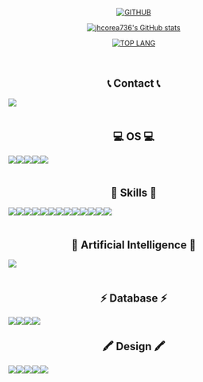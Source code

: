 <div align="center">
     
[![GITHUB](https://hits.seeyoufarm.com/api/count/incr/badge.svg?url=https%3A%2F%2Fgithub.com%2Fjhcorea736&count_bg=%23F29494&title_bg=%232F2E2E&icon=github.svg&icon_color=%23FFFFFF&title=GITHUB&edge_flat=false)](https://github.com/jhcorea736)
     
[![jhcorea736's GitHub stats](https://github-readme-stats.vercel.app/api?username=jhcorea736&theme=nord&hide_border=true&count_private=true)](https://github.com/jhcorea736/github-readme-stats)
     
[![TOP LANG](https://github-readme-stats.vercel.app/api/top-langs/?username=jhcorea736&layout=compact&theme=tokyonight)](https://github.com/jhcorea736/github-readme-stats)
      
<br>
     
## 📞 Contact 📞
<div style="display:flex; flex-direction:row;">
    <a href="mailto:jhcorea736@gmail.com">
        <img src="https://img.shields.io/badge/Gmail-D14836?style=for-the-badge&logo=gmail&logoColor=white&style=flat"> 
    </a>
</div>

<br>
     
## 💻 OS 💻
<div style="display:flex; flex-direction:row;">
    <img src="https://img.shields.io/badge/Android-3DDC84?style=for-the-badge&logo=android&logoColor=white&style=flat">
    <img src="https://img.shields.io/badge/Linux-FCC624?style=for-the-badge&logo=linux&logoColor=black&style=flat">
    <img src="https://img.shields.io/badge/Cent%20OS-262577?style=for-the-badge&logo=CentOS&logoColor=white&style=flat">
    <img src="https://img.shields.io/badge/Kali_Linux-557C94?style=for-the-badge&logo=kali-linux&logoColor=white&style=flat">
    <img src="https://img.shields.io/badge/Ubuntu-E95420?style=for-the-badge&logo=ubuntu&logoColor=white&style=flat">
</div>

<br>

## 🚀 Skills 🚀

<div style="display:flex; flex-direction:row;">
    <img src="https://img.shields.io/badge/C-00599C?style=for-the-badge&logo=c&logoColor=white&style=flat">
    <img src="https://img.shields.io/badge/C%23-239120?style=for-the-badge&logo=c-sharp&logoColor=white&style=flat">
    <img src="https://img.shields.io/badge/Unity-100000?style=for-the-badge&logo=unity&logoColor=white&style=flat">
    <img src="https://img.shields.io/badge/Java-ED8B00?style=for-the-badge&logo=openjdk&logoColor=white&style=flat">
    <img src="https://img.shields.io/badge/Python-3776AB?style=for-the-badge&logo=python&logoColor=white&style=flat">
    <img src="https://img.shields.io/badge/Flask-000000?style=for-the-badge&logo=flask&logoColor=white&style=flat">
    <img src="https://img.shields.io/badge/HTML5-E34F26?style=for-the-badge&logo=html5&logoColor=white&style=flat">
    <img src="https://img.shields.io/badge/CSS3-1572B6?style=for-the-badge&logo=css3&logoColor=white&style=flat">
    <img src="https://img.shields.io/badge/JavaScript-F7DF1E?style=for-the-badge&logo=javascript&logoColor=black&style=flat">
    <img src="https://img.shields.io/badge/Node.js-43853D?style=for-the-badge&logo=node.js&logoColor=white&style=flat">
    <img src="https://img.shields.io/badge/Express.js-404D59?style=for-the-badge&style=flat">
    <img src="https://img.shields.io/badge/React-20232A?style=for-the-badge&logo=react&logoColor=61DAFB&style=flat">
    <img src="https://img.shields.io/badge/React_Native-20232A?style=for-the-badge&logo=react&logoColor=61DAFB&style=flat">
</div>

<br>

## 🤖 Artificial Intelligence 🤖

<div style="display:flex; flex-direction:row;">
    <img src="https://img.shields.io/badge/TensorFlow-FF6F00?style=for-the-badge&logo=tensorflow&logoColor=white&style=flat">
</div>

<br>

## ⚡ Database ⚡

<div style="display:flex; flex-direction:row;">
    <img src="https://img.shields.io/badge/MySQL-005C84?style=for-the-badge&logo=mysql&logoColor=white&style=flat">
    <img src="https://img.shields.io/badge/MariaDB-003545?style=for-the-badge&logo=mariadb&logoColor=white&style=flat">
    <img src="https://img.shields.io/badge/PostgreSQL-316192?style=for-the-badge&logo=postgresql&logoColor=white&style=flat">
    <img src="https://img.shields.io/badge/MongoDB-4EA94B?style=for-the-badge&logo=mongodb&logoColor=white&style=flat">
</div>

## 🖍 Design 🖍

<div style="display:flex; flex-direction:row;">
    <img src="https://img.shields.io/badge/Adobe%20Photoshop-31A8FF?style=for-the-badge&logo=Adobe%20Photoshop&logoColor=black&style=flat">
    <img src="https://img.shields.io/badge/Adobe%20after%20affects-CF96FD?style=for-the-badge&logo=Adobe%20after%20effects&logoColor=393665&style=flat">
    <img src="https://img.shields.io/badge/Adobe%20XD-470137?style=for-the-badge&logo=Adobe%20XD&logoColor=#FF61F6&style=flat">
    <img src="https://img.shields.io/badge/Adobe%20Premiere%20Pro-9999FF?style=for-the-badge&logo=Adobe%20Premiere%20Pro&logoColor=white&style=flat">
    <img src="https://img.shields.io/badge/Adobe%20after%20affects-CF96FD?style=for-the-badge&logo=Adobe%20after%20effects&logoColor=393665&style=flat">
</div>

</div>
